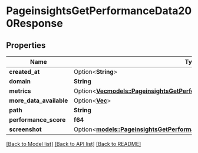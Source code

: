 # PageinsightsGetPerformanceData200Response

## Properties

Name | Type | Description | Notes
------------ | ------------- | ------------- | -------------
**created_at** | Option<**String**> |  | [optional]
**domain** | **String** |  | 
**metrics** | Option<[**Vec<models::PageinsightsGetPerformanceData200ResponseMetricsInner>**](pageinsights_get_performance_data_200_response_metrics_inner.md)> |  | [optional]
**more_data_available** | Option<[**Vec<String>**](string.md)> |  | [optional]
**path** | **String** |  | 
**performance_score** | **f64** |  | 
**screenshot** | Option<[**models::PageinsightsGetPerformanceData200ResponseScreenshot**](pageinsights_get_performance_data_200_response_screenshot.md)> |  | [optional]

[[Back to Model list]](../README.md#documentation-for-models) [[Back to API list]](../README.md#documentation-for-api-endpoints) [[Back to README]](../README.md)


